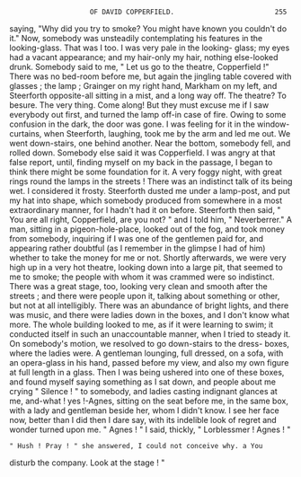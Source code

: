                         OF DAVID COPPERFIELD.                         255
 saying, "Why did you try to smoke? You might have known you
 couldn't do it." Now, somebody was unsteadily contemplating his features
 in the looking-glass. That was I too. I was very pale in the looking-
 glass; my eyes had a vacant appearance; and my hair-only my hair,
 nothing else-looked drunk.
    Somebody said to me, " Let us go to the theatre, Copperfield !" There
 was no bed-room before me, but again the jingling table covered with
 glasses ; the lamp ; Grainger on my right hand, Markham on my left, and
 Steerforth opposite-all sitting in a mist, and a long way off. The
 theatre? To besure. The very thing. Come along! But they must
 excuse me if I saw everybody out first, and turned the lamp off-in case
 of fire.
    Owing to some confusion in the dark, the door was gone. I was feeling
 for it in the window-curtains, when Steerforth, laughing, took me by the
 arm and led me out. We went down-stairs, one behind another. Near
the bottom, somebody fell, and rolled down. Somebody else said it was
 Copperfield. I was angry at that false report, until, finding myself on my
back in the passage, I began to think there might be some foundation
for it.
    A very foggy night, with great rings round the lamps in the streets !
There was an indistinct talk of its being wet. I considered it frosty.
Steerforth dusted me under a lamp-post, and put my hat into shape,
which somebody produced from somewhere in a most extraordinary
manner, for I hadn't had it on before. Steerforth then said, " You are all
right, Copperfield, are you not? " and I told him, " Neverberrer."
   A man, sitting in a pigeon-hole-place, looked out of the fog, and took
money from somebody, inquiring if I was one of the gentlemen paid for,
and appearing rather doubtful (as I remember in the glimpse I had of
him) whether to take the money for me or not. Shortly afterwards, we
were very high up in a very hot theatre, looking down into a large
pit, that seemed to me to smoke; the people with whom it was
crammed were so indistinct. There was a great stage, too, looking very
clean and smooth after the streets ; and there were people upon it, talking
about something or other, but not at all intelligibly. There was an
abundance of bright lights, and there was music, and there were ladies
down in the boxes, and I don't know what more. The whole building
looked to me, as if it were learning to swim; it conducted itself in such
an unaccountable manner, when I tried to steady it.
    On somebody's motion, we resolved to go down-stairs to the dress-
boxes, where the ladies were. A gentleman lounging, full dressed, on a
sofa, with an opera-glass in his hand, passed before my view, and also my
own figure at full length in a glass. Then I was being ushered into one
of these boxes, and found myself saying something as I sat down,
and people about me crying " Silence ! " to somebody, and ladies casting
indignant glances at me, and-what ! yes !-Agnes, sitting on the seat
before me, in the same box, with a lady and gentleman beside her,
whom I didn't know. I see her face now, better than I did then I dare
say, with its indelible look of regret and wonder turned upon me.
    " Agnes ! " I said, thickly, " Lorblessmer ! Agnes ! "

    " Hush ! Pray ! " she answered, I could not conceive why. a You
disturb the company. Look at the stage ! "
